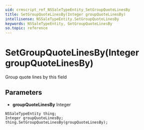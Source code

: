 ```yaml
---
uid: crmscript_ref_NSSaleTypeEntity_SetGroupQuoteLinesBy
title: SetGroupQuoteLinesBy(Integer groupQuoteLinesBy)
intellisense: NSSaleTypeEntity.SetGroupQuoteLinesBy
keywords: NSSaleTypeEntity, GetGroupQuoteLinesBy
so.topic: reference
---
```


# SetGroupQuoteLinesBy(Integer groupQuoteLinesBy)

Group quote lines by this field

## Parameters

* **groupQuoteLinesBy** Integer

```crmscript
NSSaleTypeEntity thing;
Integer groupQuoteLinesBy;
thing.SetGroupQuoteLinesBy(groupQuoteLinesBy);
```

